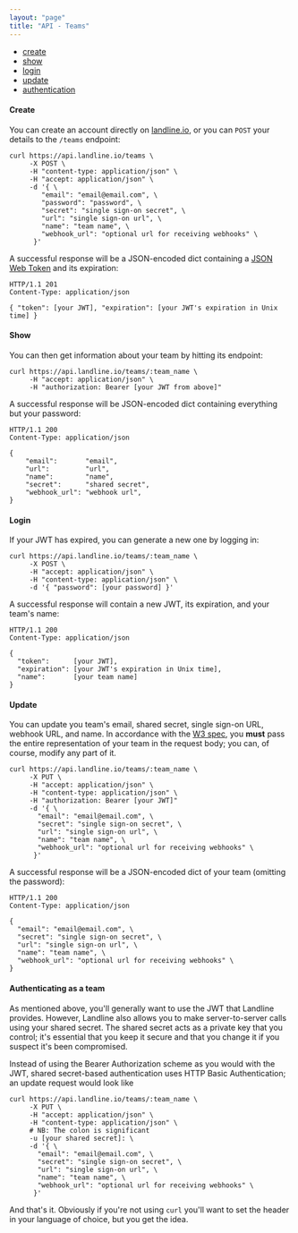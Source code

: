 ```yaml
---
layout: "page"
title: "API - Teams"
---
```


- [create](#teams-create)
- [show](#teams-show)
- [login](#teams-login)
- [update](#teams-update)
- [authentication](#teams-authentication)

<a name="teams-create"></a>
#### Create

You can create an account directly on [landline.io](https://landline.io),
or you can `POST` your details to the `/teams` endpoint:

```
curl https://api.landline.io/teams \
     -X POST \
     -H "content-type: application/json" \
     -H "accept: application/json" \
     -d '{ \
        "email": "email@email.com", \
        "password": "password", \
        "secret": "single sign-on secret", \
        "url": "single sign-on url", \
        "name": "team name", \
        "webhook_url": "optional url for receiving webhooks" \
      }'
```

A successful response will be a JSON-encoded dict containing a [JSON Web Token](http://jwt.io/) and its expiration:

```
HTTP/1.1 201
Content-Type: application/json

{ "token": [your JWT], "expiration": [your JWT's expiration in Unix time] }
```



<a name="teams-show"></a>
#### Show

You can then get information about your team by hitting its endpoint:

```
curl https://api.landline.io/teams/:team_name \
     -H "accept: application/json" \
     -H "authorization: Bearer [your JWT from above]"
```

A successful response will be JSON-encoded dict containing everything but your password:

```
HTTP/1.1 200
Content-Type: application/json

{
	"email":       "email",
	"url":         "url",
	"name":        "name",
	"secret":      "shared secret",
	"webhook_url": "webhook url",
}
```



<a name="teams-login"></a>
#### Login

If your JWT has expired, you can generate a new one by logging in:

```
curl https://api.landline.io/teams/:team_name \
     -X POST \
     -H "accept: application/json" \
     -H "content-type: application/json" \
     -d '{ "password": [your password] }'
```

A successful response will contain a new JWT, its expiration, and your team's name:

```
HTTP/1.1 200
Content-Type: application/json

{
  "token":      [your JWT],
  "expiration": [your JWT's expiration in Unix time],
  "name":       [your team name]
}
```



<a name="teams-update"></a>
#### Update

You can update you team's email, shared secret, single sign-on URL, webhook URL, and name. In accordance with the [W3 spec](http://www.w3.org/Protocols/rfc2616/rfc2616-sec9.html), you **must** pass the entire representation of your team in the request body; you can, of course, modify any part of it.

```
curl https://api.landline.io/teams/:team_name \
     -X PUT \
     -H "accept: application/json" \
     -H "content-type: application/json" \
     -H "authorization: Bearer [your JWT]"
     -d '{ \
       "email": "email@email.com", \
       "secret": "single sign-on secret", \
       "url": "single sign-on url", \
       "name": "team name", \
       "webhook_url": "optional url for receiving webhooks" \
      }'
```

A successful response will be a JSON-encoded dict of your team (omitting the password):

```
HTTP/1.1 200
Content-Type: application/json

{
  "email": "email@email.com", \
  "secret": "single sign-on secret", \
  "url": "single sign-on url", \
  "name": "team name", \
  "webhook_url": "optional url for receiving webhooks" \
}
```


<a name="teams-authentication"></a>
#### Authenticating as a team

As mentioned above, you'll generally want to use the JWT that Landline provides. However, Landline also allows you to make server-to-server calls using your shared secret. The shared secret acts as a private key that you control; it's essential that you keep it secure and that you change it if you suspect it's been compromised.

Instead of using the Bearer Authorization scheme as you would with the JWT, shared secret-based authentication uses HTTP Basic Authentication; an update request would look like

```
curl https://api.landline.io/teams/:team_name \
     -X PUT \
     -H "accept: application/json" \
     -H "content-type: application/json" \
     # NB: The colon is significant
     -u [your shared secret]: \
     -d '{ \
       "email": "email@email.com", \
       "secret": "single sign-on secret", \
       "url": "single sign-on url", \
       "name": "team name", \
       "webhook_url": "optional url for receiving webhooks" \
      }'
```

And that's it. Obviously if you're not using `curl` you'll want to set the header in your language of choice, but you get the idea.
